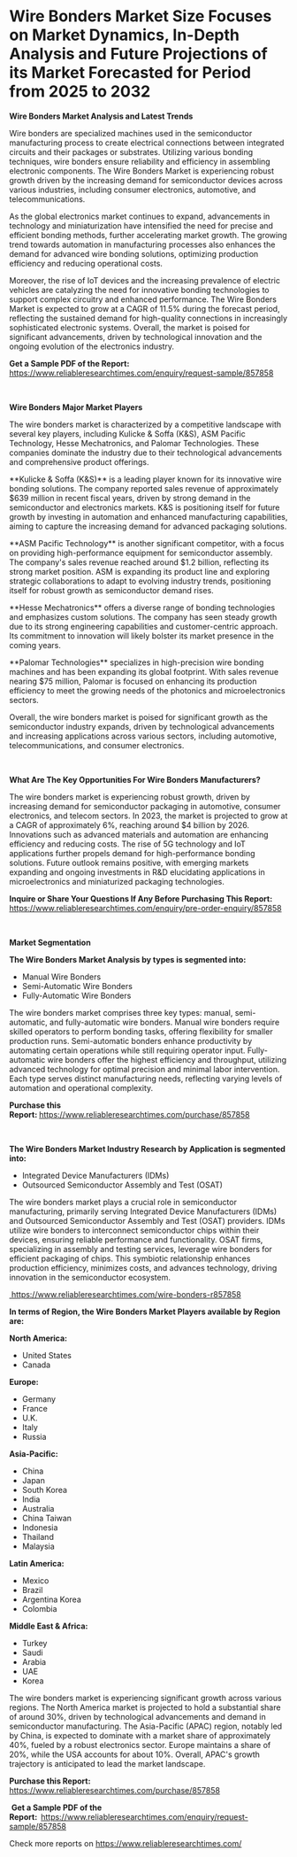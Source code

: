 <p><h1>Wire Bonders Market Size Focuses on Market Dynamics, In-Depth Analysis and Future Projections of its Market Forecasted for Period from 2025 to 2032</h1></p><p><strong>Wire Bonders Market Analysis and Latest Trends</strong></p>
<p><p>Wire bonders are specialized machines used in the semiconductor manufacturing process to create electrical connections between integrated circuits and their packages or substrates. Utilizing various bonding techniques, wire bonders ensure reliability and efficiency in assembling electronic components. The Wire Bonders Market is experiencing robust growth driven by the increasing demand for semiconductor devices across various industries, including consumer electronics, automotive, and telecommunications.</p><p>As the global electronics market continues to expand, advancements in technology and miniaturization have intensified the need for precise and efficient bonding methods, further accelerating market growth. The growing trend towards automation in manufacturing processes also enhances the demand for advanced wire bonding solutions, optimizing production efficiency and reducing operational costs.</p><p>Moreover, the rise of IoT devices and the increasing prevalence of electric vehicles are catalyzing the need for innovative bonding technologies to support complex circuitry and enhanced performance. The Wire Bonders Market is expected to grow at a CAGR of 11.5% during the forecast period, reflecting the sustained demand for high-quality connections in increasingly sophisticated electronic systems. Overall, the market is poised for significant advancements, driven by technological innovation and the ongoing evolution of the electronics industry.</p></p>
<p><strong>Get a Sample PDF of the Report:&nbsp;</strong> <a href="https://www.reliableresearchtimes.com/enquiry/request-sample/857858?utm_campaign=3060&utm_medium=2&utm_source=Github&utm_content=ia&utm_term=09042025&utm_id=wire-bonders">https://www.reliableresearchtimes.com/enquiry/request-sample/857858</a></p>
<p>&nbsp;</p>
<p><strong>Wire Bonders Major Market Players</strong></p>
<p><p>The wire bonders market is characterized by a competitive landscape with several key players, including Kulicke & Soffa (K&S), ASM Pacific Technology, Hesse Mechatronics, and Palomar Technologies. These companies dominate the industry due to their technological advancements and comprehensive product offerings.</p><p>**Kulicke & Soffa (K&S)** is a leading player known for its innovative wire bonding solutions. The company reported sales revenue of approximately $639 million in recent fiscal years, driven by strong demand in the semiconductor and electronics markets. K&S is positioning itself for future growth by investing in automation and enhanced manufacturing capabilities, aiming to capture the increasing demand for advanced packaging solutions.</p><p>**ASM Pacific Technology** is another significant competitor, with a focus on providing high-performance equipment for semiconductor assembly. The company's sales revenue reached around $1.2 billion, reflecting its strong market position. ASM is expanding its product line and exploring strategic collaborations to adapt to evolving industry trends, positioning itself for robust growth as semiconductor demand rises.</p><p>**Hesse Mechatronics** offers a diverse range of bonding technologies and emphasizes custom solutions. The company has seen steady growth due to its strong engineering capabilities and customer-centric approach. Its commitment to innovation will likely bolster its market presence in the coming years.</p><p>**Palomar Technologies** specializes in high-precision wire bonding machines and has been expanding its global footprint. With sales revenue nearing $75 million, Palomar is focused on enhancing its production efficiency to meet the growing needs of the photonics and microelectronics sectors.</p><p>Overall, the wire bonders market is poised for significant growth as the semiconductor industry expands, driven by technological advancements and increasing applications across various sectors, including automotive, telecommunications, and consumer electronics.</p></p>
<p>&nbsp;</p>
<p><strong>What Are The Key Opportunities For Wire Bonders Manufacturers?</strong></p>
<p><p>The wire bonders market is experiencing robust growth, driven by increasing demand for semiconductor packaging in automotive, consumer electronics, and telecom sectors. In 2023, the market is projected to grow at a CAGR of approximately 6%, reaching around $4 billion by 2026. Innovations such as advanced materials and automation are enhancing efficiency and reducing costs. The rise of 5G technology and IoT applications further propels demand for high-performance bonding solutions. Future outlook remains positive, with emerging markets expanding and ongoing investments in R&D elucidating applications in microelectronics and miniaturized packaging technologies.</p></p>
<p><strong>Inquire or Share Your Questions If Any Before Purchasing This Report:</strong> <a href="https://www.reliableresearchtimes.com/enquiry/pre-order-enquiry/857858?utm_campaign=3060&utm_medium=2&utm_source=Github&utm_content=ia&utm_term=09042025&utm_id=wire-bonders">https://www.reliableresearchtimes.com/enquiry/pre-order-enquiry/857858</a></p>
<p>&nbsp;</p>
<p><strong>Market Segmentation</strong></p>
<p><strong>The Wire Bonders Market Analysis by types is segmented into:</strong></p>
<p><ul><li>Manual Wire Bonders</li><li>Semi-Automatic Wire Bonders</li><li>Fully-Automatic Wire Bonders</li></ul></p>
<p><p>The wire bonders market comprises three key types: manual, semi-automatic, and fully-automatic wire bonders. Manual wire bonders require skilled operators to perform bonding tasks, offering flexibility for smaller production runs. Semi-automatic bonders enhance productivity by automating certain operations while still requiring operator input. Fully-automatic wire bonders offer the highest efficiency and throughput, utilizing advanced technology for optimal precision and minimal labor intervention. Each type serves distinct manufacturing needs, reflecting varying levels of automation and operational complexity.</p></p>
<p><strong>Purchase this Report:&nbsp;</strong><a href="https://www.reliableresearchtimes.com/purchase/857858?utm_campaign=3060&utm_medium=2&utm_source=Github&utm_content=ia&utm_term=09042025&utm_id=wire-bonders">https://www.reliableresearchtimes.com/purchase/857858</a></p>
<p>&nbsp;</p>
<p><strong>The Wire Bonders Market Industry Research by Application is segmented into:</strong></p>
<p><ul><li>Integrated Device Manufacturers (IDMs)</li><li>Outsourced Semiconductor Assembly and Test (OSAT)</li></ul></p>
<p><p>The wire bonders market plays a crucial role in semiconductor manufacturing, primarily serving Integrated Device Manufacturers (IDMs) and Outsourced Semiconductor Assembly and Test (OSAT) providers. IDMs utilize wire bonders to interconnect semiconductor chips within their devices, ensuring reliable performance and functionality. OSAT firms, specializing in assembly and testing services, leverage wire bonders for efficient packaging of chips. This symbiotic relationship enhances production efficiency, minimizes costs, and advances technology, driving innovation in the semiconductor ecosystem.</p></p>
<p><a href="https://www.reliableresearchtimes.com/wire-bonders-r857858?utm_campaign=3060&utm_medium=2&utm_source=Github&utm_content=ia&utm_term=09042025&utm_id=wire-bonders">&nbsp;https://www.reliableresearchtimes.com/wire-bonders-r857858</a></p>
<p><strong>In terms of Region, the Wire Bonders Market Players available by Region are:</strong></p>
<p>
    <p> <strong> North America: </strong>
        <ul>
            <li>United States</li>
            <li>Canada</li>
        </ul>
        </p> 
    <p> <strong> Europe: </strong>
        <ul>
            <li>Germany</li>
            <li>France</li>
            <li>U.K.</li>
            <li>Italy</li>
            <li>Russia</li>
        </ul>
        </p> 
    <p> <strong> Asia-Pacific: </strong>
        <ul>
            <li>China</li>
            <li>Japan</li>
            <li>South Korea</li>
            <li>India</li>
            <li>Australia</li>
            <li>China Taiwan</li>
            <li>Indonesia</li>
            <li>Thailand</li>
            <li>Malaysia</li>
        </ul>
        </p> 
    <p> <strong> Latin America: </strong>
        <ul>
            <li>Mexico</li>
            <li>Brazil</li>
            <li>Argentina Korea</li>
            <li>Colombia</li>
        </ul>
        </p> 
    <p> <strong> Middle East & Africa: </strong>
        <ul>
            <li>Turkey</li>
            <li>Saudi</li>
            <li>Arabia</li>
            <li>UAE</li>
            <li>Korea</li>
        </ul>
    </p>
    </p>
<p><p>The wire bonders market is experiencing significant growth across various regions. The North America market is projected to hold a substantial share of around 30%, driven by technological advancements and demand in semiconductor manufacturing. The Asia-Pacific (APAC) region, notably led by China, is expected to dominate with a market share of approximately 40%, fueled by a robust electronics sector. Europe maintains a share of 20%, while the USA accounts for about 10%. Overall, APAC's growth trajectory is anticipated to lead the market landscape.</p></p>
<p><strong>Purchase this Report: </strong><a href="https://www.reliableresearchtimes.com/purchase/857858?utm_campaign=3060&utm_medium=2&utm_source=Github&utm_content=ia&utm_term=09042025&utm_id=wire-bonders">https://www.reliableresearchtimes.com/purchase/857858</a></p>
<p>&nbsp;<strong>Get a Sample PDF of the Report:&nbsp;&nbsp;</strong><a href="https://www.reliableresearchtimes.com/enquiry/request-sample/857858?utm_campaign=3060&utm_medium=2&utm_source=Github&utm_content=ia&utm_term=09042025&utm_id=wire-bonders">https://www.reliableresearchtimes.com/enquiry/request-sample/857858</a></p>
<p><strong></strong></p>
<p>Check more reports on <a href="https://www.reliableresearchtimes.com/?utm_campaign=3060&utm_medium=2&utm_source=Github&utm_content=ia&utm_term=09042025&utm_id=wire-bonders">https://www.reliableresearchtimes.com/</a></p>